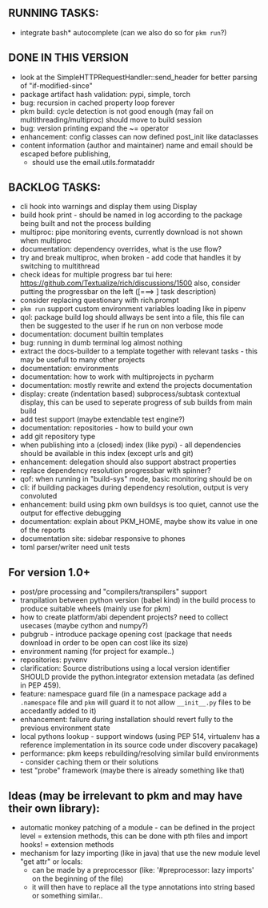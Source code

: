 ## RUNNING TASKS:
- integrate bash* autocomplete (can we also do so for `pkm run`?)

## DONE IN THIS VERSION
- look at the SimpleHTTPRequestHandler::send_header for better parsing of "if-modified-since"
- package artifact hash validation: pypi, simple, torch
- bug: recursion in cached property loop forever
- pkm build: cycle detection is not good enough (may fail on multithreading/multiproc) should move to build session
- bug: version printing expand the ~= operator
- enhancement: config classes can now defined post_init like dataclasses
- content information (author and maintainer) name and email should be escaped before publishing,
    - should use the email.utils.formataddr


## BACKLOG TASKS:
- cli hook into warnings and display them using Display
- build hook print - should be named in log according to the package being built and not the process building
- multiproc: pipe monitoring events, currently download is not shown when multiproc
- documentation: dependency overrides, what is the use flow?
- try and break multiproc, when broken - add code that handles it by switching to multithread
- check ideas for multiple progress bar tui here: https://github.com/Textualize/rich/discussions/1500 also, consider
  putting the progressbar on the left ([===>  ] task description)
- consider replacing questionary with rich.prompt
- `pkm run` support custom environment variables loading like in pipenv
- qol: package build log should allways be sent into a file, this file can then be suggested to the user if he run on
  non verbose mode
- documentation: document builtin templates
- bug: running in dumb terminal log almost nothing
- extract the docs-builder to a template together with relevant tasks - this may be usefull to many other projects
- documentation: environments
- documentation: how to work with multiprojects in pycharm
- documentation: mostly rewrite and extend the projects documentation
- display: create (indentation based) subprocess/subtask contextual display, this can be used to seperate progress of
  sub builds from main build
- add test support (maybe extendable test engine?)
- documentation: repositories - how to build your own
- add git repository type
- when publishing into a (closed) index (like pypi) - all dependencies should be available in this index (except urls
  and git)
- enhancement: delegation should also support abstract properties
- replace dependency resolution progressbar with spinner?
- qof: when running in "build-sys" mode, basic monitoring should be on
- cli: if building packages during dependency resolution, output is very convoluted
- enhancement: build using pkm own buildsys is too quiet, cannot use the output for effective debugging
- documentation: explain about PKM_HOME, maybe show its value in one of the reports
- documentation site: sidebar responsive to phones
- toml parser/writer need unit tests

## For version 1.0+
- post/pre processing and "compilers/transpilers" support  
- tranpilation between python version (babel kind) in the build process to produce suitable wheels (mainly use for pkm)
- how to create platform/abi dependent projects? need to collect usecases (maybe cython and numpy?)
- pubgrub - introduce package opening cost (package that needs download in order to be open can cost like its size)
- environment naming (for project for example..)
- repositories: pyvenv
- clarification: Source distributions using a local version identifier SHOULD provide the python.integrator extension
  metadata (as defined in PEP 459).
- feature: namespace guard file (in a namespace package add a `.namespace` file and `pkm` will guard it to not
  allow `__init__.py` files to be accedantly added to it)
- enhancement: failure during installation should revert fully to the previous environment state
- local pythons lookup - support windows (using PEP 514, virtualenv has a reference implementation in its source
  code under discovery pacakage)
- performance: pkm keeps rebuilding/resolving similar build environments - consider caching them or their solutions
- test "probe" framework (maybe there is already something like that)

## Ideas (may be irrelevant to pkm and may have their own library):
- automatic monkey patching of a module - can be defined in the project level = extension methods, this can be done with
  pth files and import hooks! = extension methods
- mechanism for lazy importing (like in java) that use the new module level "get attr" or locals:
    - can be made by a preprocessor (like: '#preprocessor: lazy imports' on the beginning of the file)
    - it will then have to replace all the type annotations into string based or something similar..
